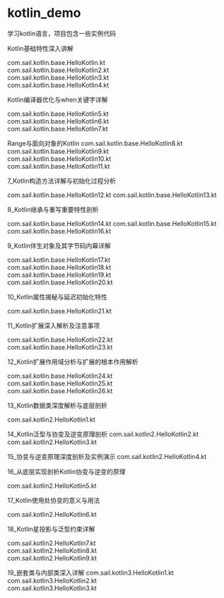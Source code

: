 # kotlin_demo

学习kotlin语言，项目包含一些实例代码


Kotlin基础特性深入讲解

com.sail.kotlin.base.HelloKotlin.kt     
com.sail.kotlin.base.HelloKotlin2.kt        
com.sail.kotlin.base.HelloKotlin3.kt        
com.sail.kotlin.base.HelloKotlin4.kt        

Kotlin编译器优化与when关键字详解        

com.sail.kotlin.base.HelloKotlin5.kt        
com.sail.kotlin.base.HelloKotlin6.kt        
com.sail.kotlin.base.HelloKotlin7.kt

Range与面向对象的Kotlin
com.sail.kotlin.base.HelloKotlin8.kt        
com.sail.kotlin.base.HelloKotlin9.kt        
com.sail.kotlin.base.HelloKotlin10.kt        
com.sail.kotlin.base.HelloKotlin11.kt

7_Kotlin构造方法详解与初始化过程分析      

com.sail.kotlin.base.HelloKotlin12.kt
com.sail.kotlin.base.HelloKotlin13.kt

8_Kotlin继承与重写重要特性剖析


com.sail.kotlin.base.HelloKotlin14.kt
com.sail.kotlin.base.HelloKotlin15.kt
com.sail.kotlin.base.HelloKotlin16.kt

9_Kotlin伴生对象及其字节码内幕详解

com.sail.kotlin.base.HelloKotlin17.kt           
com.sail.kotlin.base.HelloKotlin18.kt           
com.sail.kotlin.base.HelloKotlin19.kt             
com.sail.kotlin.base.HelloKotlin20.kt       

10_Kotlin属性揭秘与延迟初始化特性

com.sail.kotlin.base.HelloKotlin21.kt       

11_Kotlin扩展深入解析及注意事项

com.sail.kotlin.base.HelloKotlin22.kt       
com.sail.kotlin.base.HelloKotlin23.kt

12_Kotlin扩展作用域分析与扩展的根本作用解析

com.sail.kotlin.base.HelloKotlin24.kt       
com.sail.kotlin.base.HelloKotlin25.kt              
com.sail.kotlin.base.HelloKotlin26.kt       

13_Kotlin数据类深度解析与底层剖析

com.sail.kotlin2.HelloKotlin1.kt     

14_Kotlin泛型与协变及逆变原理剖析
com.sail.kotlin2.HelloKotlin2.kt       
com.sail.kotlin2.HelloKotlin3.kt

15_协变与逆变原理深度剖析及实例演示
com.sail.kotlin2.HelloKotlin4.kt       

16_从底层实现剖析Kotlin协变与逆变的原理

com.sail.kotlin2.HelloKotlin5.kt

17_Kotlin使用处协变的意义与用法

com.sail.kotlin2.HelloKotlin6.kt       

18_Kotlin星投影与泛型约束详解

com.sail.kotlin2.HelloKotlin7.kt              
com.sail.kotlin2.HelloKotlin8.kt              
com.sail.kotlin2.HelloKotlin9.kt    

19_嵌套类与内部类深入详解
com.sail.kotlin3.HelloKotlin1.kt         
com.sail.kotlin3.HelloKotlin2.kt         
com.sail.kotlin3.HelloKotlin3.kt         

         
     
 
           




        

        

        
